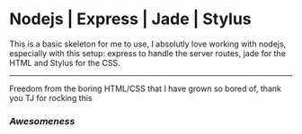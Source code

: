 # Nodejs | Express | Jade | Stylus

This is a basic skeleton for me to use, I absolutly love working 
with nodejs, especially with this setup: express to handle the server
routes, jade for the HTML and Stylus for the CSS.
* * *

Freedom from the boring HTML/CSS that I have grown so bored of, thank
you TJ for rocking this <h3>_Awesomeness_
